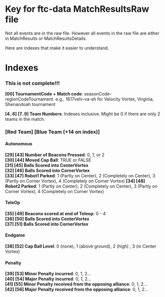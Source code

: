 # Key for ftc-data MatchResultsRaw file

Not all events are in the raw file. However all events in the raw file are either in MatchResults or MatchResultsDetails.

Here are indexes that make it easier to understand.
# Indexes

### This is not complete!!!

**[00] TournamentCode + Match code**: seasonCode-regionCodeTournament. e.g., 1617velv-va-sh for Velocity Vortex, Virginia, Shenandoah tournament

**[4..6] [7..9] Team Numbers**: Indexes inclusive. Might be 0 if there are only 2 teams in the match.

### [Red Team] [Blue Team (+14 on index)]
#### Autonomous
**[29] [43] Number of Beacons Pressed**: 0, 1, or 2  
**[30] [44] Moved Cap Ball**: TRUE or FALSE  
**[31] [45] Balls Scored into CenterVortex**  
**[32] [46] Balls Scored into CornerVortex**  
**[33] [47] Robot1 Parked**: 1 (Partly on Center), 2 (Completely on Center), 3 (Partly on Corner Vortex), 4 (Completely on Corner Vortex)
**[34] [48] Robot2 Parked**: 1 (Partly on Center), 2 (Completely on Center), 3 (Partly on Corner Vortex), 4 (Completely on Corner Vortex)
#### TeleOp  
**[35] [49] Beacons scored at end of Teleop**: 0 - 4  
**[36] [50] Balls Scored into CenterVortex**  
**[37] [51] Balls Scored into CornerVortex**  
#### Endgame
**[38] [52] Cap Ball Level**: 0 (none), 1 (above ground), 2 (high) , 3 (in Center Vortex)  
#### Penalty
**[39] [53] Minor Penalty incurred**: 0, 1, 2...  
**[40] [54] Major Penalty incurred**: 0, 1, 2...  
**[41] [55] Minor Penalty received from the opposing alliance**: 0, 1, 2...  
**[42] [56] Major Penalty received from the opposing alliance**: 0, 1, 2...  
